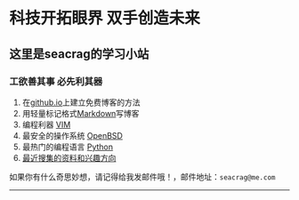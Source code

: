 # 科技开拓眼界 双手创造未来 #
## 这里是seacrag的学习小站 ##


### 工欲善其事 必先利其器 ###

1. 在[github.io](/docs/githubdoc.md)上建立免费博客的方法
2. 用轻量标记格式[Markdown](/docs/Markdowndoc.md)写博客
3. 编程利器 [VIM](/docs/VIMdoc.md)
4. 最安全的操作系统 [OpenBSD](/docs/openbsddoc.md)
5. 最热门的编程语言 [Python](/docs/pythondoc.md)
6. [最近搜集的资料和兴趣方向](/docs/think.md)


如果你有什么奇思妙想，请记得给我发邮件哦！，邮件地址：`seacrag@me.com`

***


